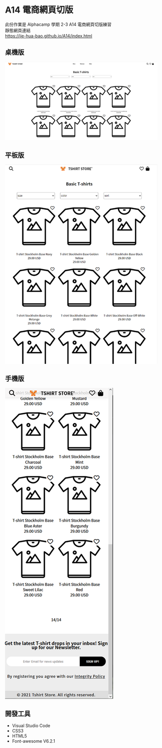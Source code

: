 # A14 電商網頁切版

此份作業是 Alphacamp 學期 2-3 A14 電商網頁切版練習<br>
靜態網頁連結<br>
https://jie-hua-bao.github.io/A14/index.html

## 桌機版

<img src="./img/computer.png">

## 平板版
<img src="./img/ipad.png">

## 手機版
<img src="./img/phone.png">


## 開發工具
- Visual Studio Code<br>
- CSS3<br>
- HTML5<br>
- Font-awesome V6.2.1<br>


